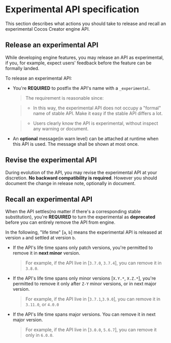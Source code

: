 
# Experimental API specification

This section describes what actions you should take to release and recall an experimental Cocos Creator engine API.

## Release an experimental API

While developing engine features, you may release an API as experimental,
if you, for example, expect users' feedback before the feature can be formally landed.

To release an experimental API:

- You're **REQUIRED** to postfix the API's name with a `_experimental`.

  > The requirement is reasonable since:

  >   - In this way, the experimental API does not occupy a "formal" name of
        stable API. Make it easy if the stable API differs a lot.

  >   - Users clearly know the API is experimental, without inspect any warning or document.

- An **optional** message(in warn level) can be attached at runtime when this API is used. The message shall be shown at most once.

## Revise the experimental API

During evolution of the API, you may revise the experimental API at your discretion. **No backward compatibility is required**. However you should document the change in release note, optionally in document.

## Recall an experimental API

When the API settles(no matter if there's a corresponding stable substitution), you're **REQUIRED** to turn the experimental as **deprecated** before you can entirely remove the API from engine.

In the following, "life time" [`a`, `b`] means the experimental API is released at version `a` and settled at version `b`.

- If the API's life time spans only patch versions, you're permitted to remove it in **next minor** version.

  > For example, if the API live in [`3.7.0`, `3.7.4`], you can remove it in `3.8.0`.

- If the API's life time spans only minor versions [`X.Y.*`, `X.Z.*`], you're permitted to remove it only after `Z-Y` minor versions, or in next major version.

  > For example, if the API live in [`3.7.1`,`3.9.0`], you can remove it in `3.11.0`, or `4.0.0`

- If the API's life time spans major versions. You can remove it in next major version.

  > For example, if the API live in [`3.0.0`, `5.6.7`], you can remove it only in `6.0.0`.

